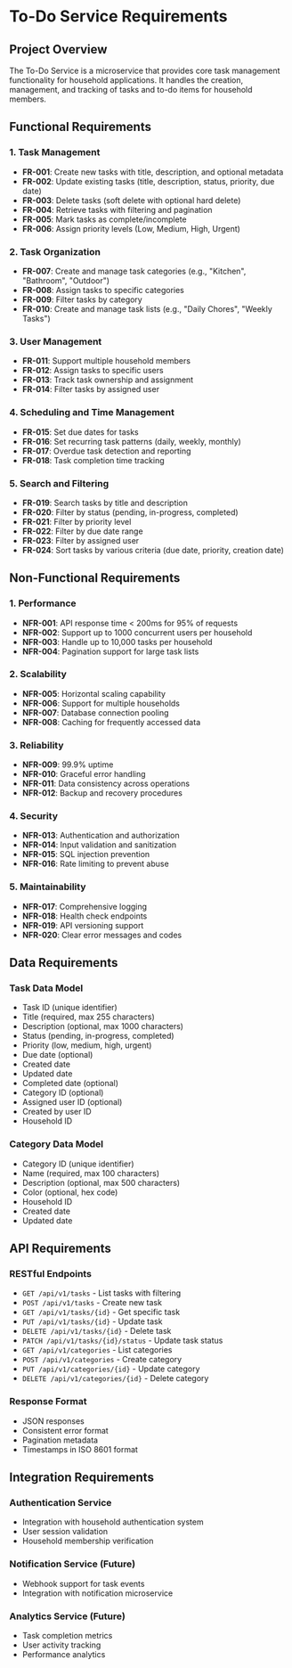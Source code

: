 # To-Do Service Requirements

## Project Overview

The To-Do Service is a microservice that provides core task management functionality for household applications. It handles the creation, management, and tracking of tasks and to-do items for household members.

## Functional Requirements

### 1. Task Management
- **FR-001**: Create new tasks with title, description, and optional metadata
- **FR-002**: Update existing tasks (title, description, status, priority, due date)
- **FR-003**: Delete tasks (soft delete with optional hard delete)
- **FR-004**: Retrieve tasks with filtering and pagination
- **FR-005**: Mark tasks as complete/incomplete
- **FR-006**: Assign priority levels (Low, Medium, High, Urgent)

### 2. Task Organization
- **FR-007**: Create and manage task categories (e.g., "Kitchen", "Bathroom", "Outdoor")
- **FR-008**: Assign tasks to specific categories
- **FR-009**: Filter tasks by category
- **FR-010**: Create and manage task lists (e.g., "Daily Chores", "Weekly Tasks")

### 3. User Management
- **FR-011**: Support multiple household members
- **FR-012**: Assign tasks to specific users
- **FR-013**: Track task ownership and assignment
- **FR-014**: Filter tasks by assigned user

### 4. Scheduling and Time Management
- **FR-015**: Set due dates for tasks
- **FR-016**: Set recurring task patterns (daily, weekly, monthly)
- **FR-017**: Overdue task detection and reporting
- **FR-018**: Task completion time tracking

### 5. Search and Filtering
- **FR-019**: Search tasks by title and description
- **FR-020**: Filter by status (pending, in-progress, completed)
- **FR-021**: Filter by priority level
- **FR-022**: Filter by due date range
- **FR-023**: Filter by assigned user
- **FR-024**: Sort tasks by various criteria (due date, priority, creation date)

## Non-Functional Requirements

### 1. Performance
- **NFR-001**: API response time < 200ms for 95% of requests
- **NFR-002**: Support up to 1000 concurrent users per household
- **NFR-003**: Handle up to 10,000 tasks per household
- **NFR-004**: Pagination support for large task lists

### 2. Scalability
- **NFR-005**: Horizontal scaling capability
- **NFR-006**: Support for multiple households
- **NFR-007**: Database connection pooling
- **NFR-008**: Caching for frequently accessed data

### 3. Reliability
- **NFR-009**: 99.9% uptime
- **NFR-010**: Graceful error handling
- **NFR-011**: Data consistency across operations
- **NFR-012**: Backup and recovery procedures

### 4. Security
- **NFR-013**: Authentication and authorization
- **NFR-014**: Input validation and sanitization
- **NFR-015**: SQL injection prevention
- **NFR-016**: Rate limiting to prevent abuse

### 5. Maintainability
- **NFR-017**: Comprehensive logging
- **NFR-018**: Health check endpoints
- **NFR-019**: API versioning support
- **NFR-020**: Clear error messages and codes

## Data Requirements

### Task Data Model
- Task ID (unique identifier)
- Title (required, max 255 characters)
- Description (optional, max 1000 characters)
- Status (pending, in-progress, completed)
- Priority (low, medium, high, urgent)
- Due date (optional)
- Created date
- Updated date
- Completed date (optional)
- Category ID (optional)
- Assigned user ID (optional)
- Created by user ID
- Household ID

### Category Data Model
- Category ID (unique identifier)
- Name (required, max 100 characters)
- Description (optional, max 500 characters)
- Color (optional, hex code)
- Household ID
- Created date
- Updated date

## API Requirements

### RESTful Endpoints
- `GET /api/v1/tasks` - List tasks with filtering
- `POST /api/v1/tasks` - Create new task
- `GET /api/v1/tasks/{id}` - Get specific task
- `PUT /api/v1/tasks/{id}` - Update task
- `DELETE /api/v1/tasks/{id}` - Delete task
- `PATCH /api/v1/tasks/{id}/status` - Update task status
- `GET /api/v1/categories` - List categories
- `POST /api/v1/categories` - Create category
- `PUT /api/v1/categories/{id}` - Update category
- `DELETE /api/v1/categories/{id}` - Delete category

### Response Format
- JSON responses
- Consistent error format
- Pagination metadata
- Timestamps in ISO 8601 format

## Integration Requirements

### Authentication Service
- Integration with household authentication system
- User session validation
- Household membership verification

### Notification Service (Future)
- Webhook support for task events
- Integration with notification microservice

### Analytics Service (Future)
- Task completion metrics
- User activity tracking
- Performance analytics
